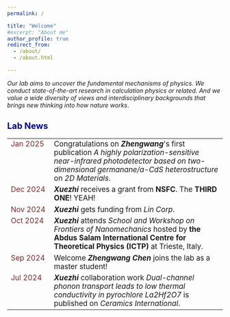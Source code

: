 ```yaml
---
permalink: /

title: "Welcome"
#excerpt: "About me"
author_profile: true
redirect_from: 
  - /about/
  - /about.html

---
```






*Our lab aims to uncover the fundamental mechanisms of physics. We conduct state-of-the-art research in calculation physics or related. And we value a wide diversity of views and interdisciplinary backgrounds that brings new thinking into how nature works*.

<h1 style="color:	#000080; font-size: 20px;">Lab News</h1>

<table style="width:100%; font-size:17px; border-collapse: collapse; border: none;">
  <tr>
    <td style="color:#7a2b2b; width:20%; border: none; vertical-align: top;">Jan 2025</td>
    <td style="border: none;">Congratulations on <strong> <i>Zhengwang</i></strong>'s first publication <em>A highly polarization-sensitive near-infrared photodetector based on two-dimensional germanane/a-CdS heterostructure</em> on <em>2D Materials</em>.</td>
  </tr>
  <tr>
    <td style="color:#7a2b2b; border: none; vertical-align: top;">Dec 2024</td>
    <td style="border: none;"><strong><i>Xuezhi</i></strong> receives a grant from <strong>NSFC</strong>. The <strong>THIRD ONE</strong>! YEAH!</td>
  </tr>
  <tr>
    <td style="color:#7a2b2b; border: none; vertical-align: top;">Nov 2024</td>
    <td style="border: none;"><strong><i>Xuezhi</i></strong> gets funding from <em>Lin Corp</em>.</td>
  </tr>
  <tr>
    <td style="color:#7a2b2b; border: none; vertical-align: top;">Oct 2024</td>
    <td style="border: none;"><strong><i> Xuezhi</i></strong> attends <em>School and Workshop on Frontiers of Nanomechanics</em> hosted by <strong>the Abdus Salam International Centre for Theoretical Physics (ICTP)</strong> at Trieste, Italy.</td>
  </tr>
  <tr>
    <td style="color:#7a2b2b; border: none; vertical-align: top;">Sep 2024</td>
    <td style="border: none;">Welcome <strong><i>Zhengwang Chen</i></strong> joins the lab as a master student!</td>
  </tr>
  <tr>
    <td style="color:#7a2b2b; border: none; vertical-align: top;">Jul 2024</td>
    <td style="border: none;"><strong><i>Xuezhi</i></strong> collaboration work <em>Dual-channel phonon transport leads to low thermal conductivity in pyrochlore La2Hf2O7</em> is published on <em>Ceramics International</em>.</td>
  </tr>
</table>

